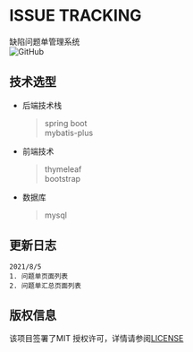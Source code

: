 # ISSUE TRACKING
缺陷问题单管理系统  
![GitHub](https://img.shields.io/github/license/crazyone2one/issue-track-manage)
## 技术选型
* 后端技术栈
  > spring boot  
  > mybatis-plus
* 前端技术
  > thymeleaf  
  > bootstrap
* 数据库
    > mysql
## 更新日志
~~~text
2021/8/5
1. 问题单页面列表
2. 问题单汇总页面列表
~~~
## 版权信息
该项目签署了MIT 授权许可，详情请参阅[LICENSE](https://github.com/crazyone2one/issue-track-manage/blob/main/LICENSE)
